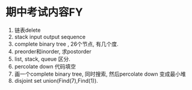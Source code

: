 # 期中考试内容FY

1. 链表delete
2. stack input output sequence 
3. complete binary tree , 26个节点, 有几个度.
4. preorder和inorder, 求postorder
5. list, stack, queue 区分.
6. percolate down 代码填空
7. 画一个complete binary tree, 同时搜索, 然后percolate down 变成最小堆
8. disjoint set union(Find(7),Find(1)).